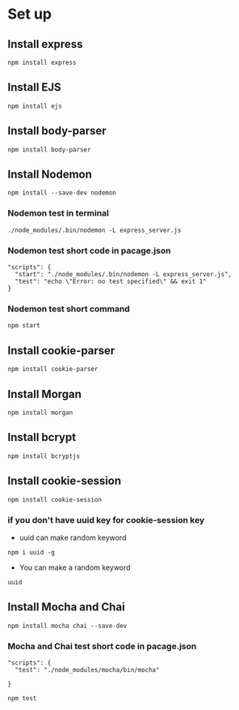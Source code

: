# Set up

## Install express

```
npm install express
```

## Install EJS

```
npm install ejs
```

## Install body-parser

```
npm install body-parser
```

## Install Nodemon

```
npm install --save-dev nodemon
```

### Nodemon test in terminal

```
./node_modules/.bin/nodemon -L express_server.js
```

### Nodemon test short code in pacage.json

```
"scripts": {
  "start": "./node_modules/.bin/nodemon -L express_server.js",
  "test": "echo \"Error: no test specified\" && exit 1"
}
```

### Nodemon test short command

```
npm start
```

## Install cookie-parser

```
npm install cookie-parser
```

## Install Morgan

```
npm install morgan
```

## Install bcrypt

```
npm install bcryptjs
```

## Install cookie-session

```
npm install cookie-session
```

### if you don't have uuid key for cookie-session key

- uuid can make random keyword

```
npm i uuid -g
```

- You can make a random keyword

```
uuid
```

## Install Mocha and Chai

```
npm install mocha chai --save-dev
```

### Mocha and Chai test short code in pacage.json

```
"scripts": {
  "test": "./node_modules/mocha/bin/mocha"

}
```

```
npm test
```

